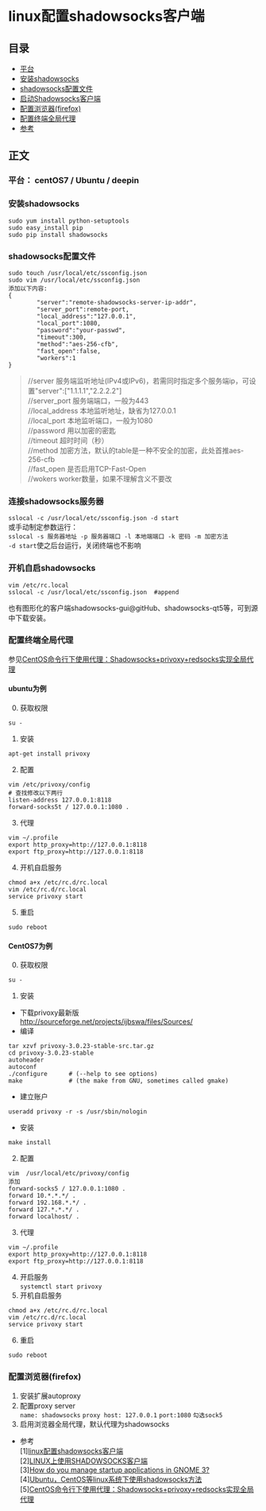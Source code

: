 # linux配置shadowsocks客户端
## 目录
* [平台](#平台)
* [安装shadowsocks](#安装shadowsocks)
* [shadowsocks配置文件](#shadowsocks配置文件)
* [启动Shadowsocks客户端](#启动Shadowsocks客户端)
* [配置浏览器(firefox)](#配置浏览器(firefox))
* [配置终端全局代理](#配置终端全局代理)
* [参考](#参考)  

## 正文
### 平台： centOS7 / Ubuntu / deepin
### 安装shadowsocks  
```/sbin/bash
sudo yum install python-setuptools
sudo easy_install pip
sudo pip install shadowsocks
```
### shadowsocks配置文件
```
sudo touch /usr/local/etc/ssconfig.json
sudo vim /usr/local/etc/ssconfig.json
添加以下内容:
{
        "server":"remote-shadowsocks-server-ip-addr",
        "server_port":remote-port,
        "local_address":"127.0.0.1",
        "local_port":1080,
        "password":"your-passwd",
        "timeout":300,
        "method":"aes-256-cfb",
        "fast_open":false,
        "workers":1
}
```
>//server        服务端监听地址(IPv4或IPv6)，若需同时指定多个服务端ip，可设置"server":["1.1.1.1","2.2.2.2"]  
//server_port   服务端端口，一般为443  
//local_address 本地监听地址，缺省为127.0.0.1  
//local_port    本地监听端口，一般为1080  
//password  用以加密的密匙  
//timeout       超时时间（秒）  
//method          加密方法，默认的table是一种不安全的加密，此处首推aes-256-cfb  
//fast_open 是否启用TCP-Fast-Open  
//wokers        worker数量，如果不理解含义不要改   

### 连接shadowsocks服务器  
   `sslocal -c /usr/local/etc/ssconfig.json -d start`  
   或手动制定参数运行：  
   `sslocal -s 服务器地址 -p 服务器端口 -l 本地端端口 -k 密码 -m 加密方法`  
   `-d start`使之后台运行，关闭终端也不影响      
### 开机自启shadowsocks  
    vim /etc/rc.local  
    sslocal -c /usr/local/etc/ssconfig.json  #append

也有图形化的客户端shadowsocks-gui@gitHub、shadowsocks-qt5等，可到源中下载安装。

### 配置终端全局代理   
参见[CentOS命令行下使用代理：Shadowsocks+privoxy+redsocks实现全局代理](https://laowang.me/centos-global-privoxy.html)  
#### ubuntu为例
0. 获取权限
```
su -
```
1. 安装  
```
apt-get install privoxy
```
2. 配置  
```
vim /etc/privoxy/config
# 查找修改以下两行
listen-address 127.0.0.1:8118
forward-socks5t / 127.0.0.1:1080 .
```
3. 代理
```
vim ~/.profile
export http_proxy=http://127.0.0.1:8118
export ftp_proxy=http://127.0.0.1:8118
```
4. 开机自启服务
```
chmod a+x /etc/rc.d/rc.local
vim /etc/rc.d/rc.local
service privoxy start
```
5. 重启
```
sudo reboot
```

#### CentOS7为例
0. 获取权限
```
su -
```
1. 安装  
  * 下载privoxy最新版  
  http://sourceforge.net/projects/ijbswa/files/Sources/
  * 编译
  ```
  tar xzvf privoxy-3.0.23-stable-src.tar.gz
  cd privoxy-3.0.23-stable
  autoheader
  autoconf
  ./configure      # (--help to see options)
  make             # (the make from GNU, sometimes called gmake)
  ```
  * 建立账户  
  ```
  useradd privoxy -r -s /usr/sbin/nologin
  ```
  * 安装
  ```
  make install
  ```

2. 配置  
```
vim  /usr/local/etc/privoxy/config
添加
forward-socks5 / 127.0.0.1:1080 .
forward 10.*.*.*/ .
forward 192.168.*.*/ .
forward 127.*.*.*/ .
forward localhost/ .
```
3. 代理
```
vim ~/.profile
export http_proxy=http://127.0.0.1:8118
export ftp_proxy=http://127.0.0.1:8118
```
4. 开启服务  
`systemctl start privoxy`
5. 开机自启服务
```
chmod a+x /etc/rc.d/rc.local
vim /etc/rc.d/rc.local
service privoxy start
```
6. 重启
```
sudo reboot
```

### 配置浏览器(firefox)  
  1. 安装扩展autoproxy
  2. 配置proxy server  
  `name: shadowsocks`
  `proxy host: 127.0.0.1`
  `port:1080`
  `勾选sock5`
  3. 启用浏览器全局代理，默认代理为shadowsocks  



- 参考  
[1][linux配置shadowsocks客户端](http://my.oschina.net/u/1432769/blog/619651)  
[2][LINUX上使用SHADOWSOCKS客户端](http://blog.liyibo.org/linux-shadowsocks-client/)  
[3][How do you manage startup applications in GNOME 3?](https://ask.fedoraproject.org/en/question/8926/how-do-you-manage-startup-applications-in-gnome-3/)  
[4][Ubuntu，CentOS等linux系统下使用shadowsocks方法](http://www.shadowsocks.asia/fangfa/28.html)  
[5][CentOS命令行下使用代理：Shadowsocks+privoxy+redsocks实现全局代理](https://laowang.me/centos-global-privoxy.html)
